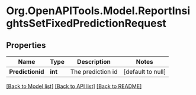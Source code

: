 # Org.OpenAPITools.Model.ReportInsightsSetFixedPredictionRequest

## Properties

Name | Type | Description | Notes
------------ | ------------- | ------------- | -------------
**Predictionid** | **int** | The prediction id | [default to null]

[[Back to Model list]](../README.md#documentation-for-models) [[Back to API list]](../README.md#documentation-for-api-endpoints) [[Back to README]](../README.md)

